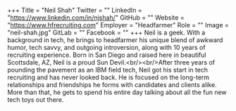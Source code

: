 +++
Title = "Neil Shah"
Twitter = ""
LinkedIn = "https://www.linkedin.com/in/njshah/"
GitHub = ""
Website = "https://www.hfrecruiting.com"
Employer = "Headfarmer"
Role = ""
Image = "neil-shah.jpg"
GitLab = ""
Facebook = ""
+++
Neil is a geek. With a background in tech, he brings to headfarmer his unique blend of awkward humor, tech savvy, and outgoing introversion, along with 10 years of recruiting experience. Born in San Diego and raised here in beautiful Scottsdale, AZ, Neil is a proud Sun Devil.&lt;br/&gt;&lt;br/&gt;After three years of pounding the pavement as an IBM field tech, Neil got his start in tech recruiting and has never looked back. He is focused on the long-term relationships and friendships he forms with candidates and clients alike. More than that, he gets to spend his entire day talking about all the fun new tech toys out there.